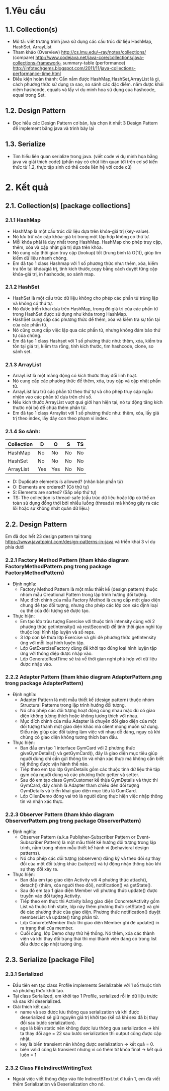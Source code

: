 # 1.Yêu cầu
## 1.1. Collection(s)
- Mô tả: viết trương trình java sử dụng các cấu trúc dữ liệu HashMap, HashSet, ArrayList
- Tham khảo (Overview) http://cs.lmu.edu/~ray/notes/collections/ (compare) http://www.codejava.net/java-core/collections/java-collections-framework-
summary-table (performance) http://infotechgems.blogspot.com/2011/11/java-collections-performance-time.html
- Điều kiện hoàn thành: Cần nắm được HashMap,HashSet,ArrayList là gì, cách phương thức sử dụng ra sao, so sánh các đặc điểm. nắm được khái niệm
hashcode, equals và lấy ví dụ minh họa sử dụng của hashcode, equal trong Set.
## 1.2. Design Pattern
- Đọc hiểu các Design Pattern cơ bản, lựa chọn ít nhất 3 Design Pattern để implement bằng java và trình bày lại
## 1.3. Serialize
- Tìm hiểu liên quan serialize trong java. (viết code ví dụ minh họa bằng java và giải thích code) (phần này có chút liên quan tới trên cơ sở kiến thức từ 1.2, thực
tập sinh có thể code liên hệ với code cũ)
# 2. Kết quả
## 2.1. Collection(s) [package collections]
### 2.1.1 HashMap
- HashMap là một cấu trúc dữ liệu dựa trên khóa-giá trị (key-value).
- Nó lưu trữ các cặp khóa-giá trị trong một tập hợp không có thứ tự.
- Mỗi khóa phải là duy nhất trong HashMap. HashMap cho phép truy cập, thêm, xóa và cập nhật giá trị dựa trên khóa.
- Nó cung cấp thời gian truy cập (lookup) tốt (trung bình là O(1)), giúp tìm kiếm dữ liệu nhanh chóng.
- Em đã tạo 1 class Hashmap với 1 số phương thức như: thêm, xóa, kiểm tra tồn tại khóa/giá trị, tính kích thước,copy bằng cách duyệt từng cặp khóa-giá trị, in hashcode, so sánh map.
### 2.1.2 HashSet
- HashSet là một cấu trúc dữ liệu không cho phép các phần tử trùng lặp và không có thứ tự.
- Nó được triển khai dựa trên HashMap, trong đó giá trị của các phần tử trong HashSet được sử dụng như khóa trong HashMap.
- HashSet cung cấp các phương thức để thêm, xóa và kiểm tra sự tồn tại của các phần tử. 
- Nó cũng cung cấp việc lặp qua các phần tử, nhưng không đảm bảo thứ tự của chúng.
- Em đã tạo 1 class Hashset với 1 số phương thức như: thêm, xóa, kiểm tra tồn tại giá trị, kiểm tra rỗng, tính kích thước, tìm hashcode, clone, so sánh set.
### 2.1.3 ArrayList
- ArrayList là một mảng động có kích thước thay đổi linh hoạt.
- Nó cung cấp các phương thức để thêm, xóa, truy cập và cập nhật phần tử.
- ArrayList lưu trữ các phần tử theo thứ tự và cho phép truy cập ngẫu nhiên vào các phần tử dựa trên chỉ số.
- Nếu kích thước ArrayList vượt quá giới hạn hiện tại, nó tự động tăng kích thước nội bộ để chứa thêm phần tử.
- Em đã tạo 1 class Arraylist với 1 số phương thức như: thêm, xóa, lấy giá trị theo index, lấy dãy con theo phạm vi index.
### 2.1.4 So sánh:
|  Collection  |     D     |     O      |      S     |      TS    |
|--------------|-----------|------------|------------|------------|
|    HashMap   |    No     |     No     |     No     |     No     |
|    HashSet   |    No     |     No     |     No     |     No     |
|   ArrayList  |    Yes    |     Yes    |     No     |     No     |  
- D: Duplicate elements ís allowed? (nhân bản phần tử)
- O: Elements are ordered? (Có thứ tự)
- S: Elements are sorted? (Sắp xếp thứ tự)
- TS: The collection is thread-safe (cấu trúc dữ liệu hoặc lớp có thể an toàn sử dụng đồng thời bởi nhiều luồng (threads) mà không gây ra các lỗi hoặc sự không nhất quán dữ liệu.)
## 2.2. Design Pattern
Em đã đọc hết 23 design pattern tại trang https://www.javatpoint.com/design-patterns-in-java và triển khai 3 ví dụ phía dưới
### 2.2.1 Factory Method Pattern (tham khảo diagram FactoryMethodPattern.png trong package FactoryMethodPattern)
- Định nghĩa:
  - Factory Method Pattern là một mẫu thiết kế (design pattern) thuộc nhóm mẫu Creational Pattern trong lập trình hướng đối tượng.
  - Mục đích chính của mẫu Factory Method là cung cấp một giao diện chung để tạo đối tượng, nhưng cho phép các lớp con xác định loại cụ thể của đối tượng sẽ được tạo.
- Thực hiện:
  - Em tạo lớp trừu tượng Exercise với thuộc tính intensity cùng với 2 phương thức getIntensity() và restSecond() để tính thời gian nghỉ tùy thuộc loại hình tập luyện và số reps.
  - 3 lớp con kế thừa lớp Exercise và ghi đè phương thức getIntensity ứng với mỗi loại hình luyện tập.
  - Lớp GetExerciseFactory dùng để khởi tạo đúng loại hình luyện tập ứng với thông điệp được nhập vào.
  - Lớp GenerateRestTime sẽ trả về thời gian nghỉ phù hợp với dữ liệu được nhập vào.
### 2.2.2 Adapter Pattern (tham khảo diagram AdapterPattern.png trong package AdapterPattern)
- Định nghĩa:
  - Adapter Pattern là một mẫu thiết kế (design pattern) thuộc nhóm Structural Patterns trong lập trình hướng đối tượng.
  - Nó cho phép các đối tượng hoạt động cùng nhau mặc dù có giao diện không tương thích hoặc không tương thích với nhau.
  - Mục đích chính của mẫu Adapter là chuyển đổi giao diện của một đối tượng thành một giao diện khác mà client mong muốn sử dụng. Điều này giúp các đối tượng làm việc với nhau dễ dàng, ngay cả khi chúng có giao diện không tương thích ban đầu.
- Thực hiện:
  - Ban đầu em tạo 1 interface GymCard với 2 phương thức giveGymDetails() và getGymCard(), đây là giao diện mục tiêu giúp người dùng chỉ cần gửi thông tin và nhận xác thực mà không cần biết hệ thống được vận hành thế nào.
  - Tiếp theo em tạo lớp GymDetails gồm các thuộc tính dữ liệu thẻ tập gym của người dùng và các phương thức getter và setter.
  - Sau đó em tạo class GymCustomer kế thừa GymDetails và thực thi GymCard, đây chính là Adapter tham chiếu đến đối tượng GymDetails và triển khai giao diện mục tiêu là GumCard.
  - Lớp ClienDemo đóng vai trò là người dùng thực hiện việc nhập thông tin và nhận xác thực.
### 2.2.3 Observer Pattern (tham khảo diagram ObserverPattern.png trong package ObserverPattern)
- Định nghĩa:
  - Observer Pattern (a.k.a Publisher-Subscriber Pattern or Event-Subscriber Pattern) là một mẫu thiết kế hướng đối tượng trong lập trình, nằm trong nhóm mẫu thiết kế hành vi (behavioral design patterns).
  - Nó cho phép các đối tượng (observers) đăng ký và theo dõi sự thay đổi của một đối tượng khác (subject) và tự động nhận thông báo khi sự thay đổi xảy ra.
 - Thực hiện:
   - Ban đầu em tạo giao diện Activity với 4 phương thức attach(), detach() (thêm, xóa người theo dõi), notification() và getState().
   - Sau đó em tạo 1 giao diện Member với phương thức update() được truyền vào đối tượng Activity.
   - Tiếp theo em thực thi Activity bằng giao diện ConcreteActivity gồm List<Member> và thuộc tính state, lớp này thêm phương thức setState() và ghi đè các phương thức của giao diện. Phương thức notification() duyệt memberList và update() từng phần tử.
   - Lớp ConcreteMember thực thi giao diện Member ghi đè update() in ra trạng thái của member.
   - Cuối cùng, lớp Demo chạy thử hệ thống. Nó thêm, xóa các thành viên và khi thay đổi trạng thái thì mọi thành viên đang có trong list đều được cập nhật tương ứng.
## 2.3. Serialize [package File]
### 2.3.1 Serialized
- Đầu tiên em tạo class Profile implements Serializable với 1 số thuộc tính và phương thức khởi tạo.
- Tại class Serialized, em khởi tạo 1 Profile, serialized rồi in dữ liệu trước và sau khi deserialized.
- Giải thích kết quả:
  - name và sex được lưu thông qua serialization và khi được deserialized sẽ giữ nguyên giá trị khởi tạo (kể cả khi sex đã bị thay đổi sau bước serialization).
  - age là biến static nên không được lưu thông qua serialization -> khi ta thay đổi age = 22 sau bước serialization thì output cũng được cập nhật.
  - key là biến transient nên không được serialization -> kết quả = 0.
  - biến valid cũng là transient nhưng vì có thêm từ khóa final -> kết quả luôn = 1
### 2.3.2 Class FileIndirectWritingText
- Ngoài việc viết thông điệp vào file IndirectBText.txt ở tuần 1, em đã viết thêm Serialization và Deserialization cho nó.
